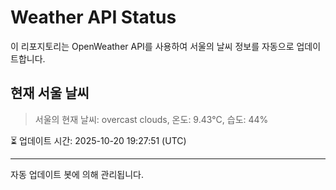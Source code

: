 
# Weather API Status

이 리포지토리는 OpenWeather API를 사용하여 서울의 날씨 정보를 자동으로 업데이트합니다.

## 현재 서울 날씨
> 서울의 현재 날씨: overcast clouds, 온도: 9.43°C, 습도: 44%

⏳ 업데이트 시간: 2025-10-20 19:27:51 (UTC)

---
자동 업데이트 봇에 의해 관리됩니다.
